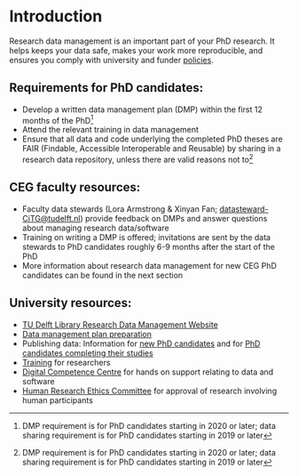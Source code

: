 # Introduction
Research data management is an important part of your PhD research. It helps keeps your data safe, makes your work more reproducible, and ensures you comply with university and funder [policies](https://www.tudelft.nl/en/library/research-data-management/r/policies).
 
## Requirements for PhD candidates:
- Develop a written data management plan (DMP) within the first 12 months of the PhD[^footnote1]
- Attend the relevant training in data management
- Ensure that all data and code underlying the completed PhD theses are FAIR (Findable, Accessible Interoperable and Reusable) by sharing in a research data repository, unless there are valid reasons not to[^footnote1]
  
## CEG faculty resources:
- Faculty data stewards (Lora Armstrong & Xinyan Fan; datasteward-CiTG@tudelft.nl) provide feedback on DMPs and answer questions about managing research data/software
- Training on writing a DMP is offered; invitations are sent by the data stewards to PhD candidates roughly 6-9 months after the start of the PhD
- More information about research data management for new CEG PhD candidates can be found in the next section

 
## University resources:
- [TU Delft Library Research Data Management Website](https://www.tudelft.nl/en/library/research-data-management)
- [Data management plan preparation](https://www.tudelft.nl/en/library/research-data-management/r/plan/dmponline)
- Publishing data: Information for [new PhD candidates](https://www.tudelft.nl/en/library/research-data-management/r/publish/publish-research-data/publish-your-phd-data/guidance-on-data-sharing-for-current-and-new-doctoral-candidates) and for [PhD candidates completing their studies](https://www.tudelft.nl/en/library/research-data-management/r/publish/publish-research-data/publish-your-phd-data/guidance-for-doctoral-candidates-completing-their-studies)
- [Training](https://www.tudelft.nl/en/library/research-data-management/r/training-events/training-for-researchers) for researchers
- [Digital Competence Centre](https://www.tudelft.nl/en/library/support/library-for-researchers/setting-up-research/dcc) for hands on support relating to data and software
- [Human Research Ethics Committee](https://www.tudelft.nl/en/about-tu-delft/strategy/integrity-policy/human-research-ethics) for approval of research involving human participants

[^footnote1]: DMP requirement is for PhD candidates starting in 2020 or later; data sharing requirement is for PhD candidates starting in 2019 or later
